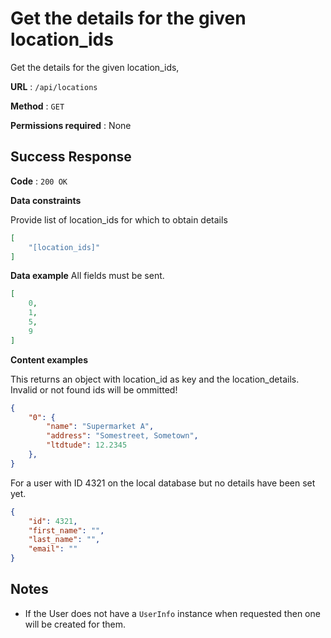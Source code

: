 # Get the details for the given location_ids

Get the details for the given location_ids, 

**URL** : `/api/locations`

**Method** : `GET`

**Permissions required** : None

## Success Response

**Code** : `200 OK`

**Data constraints**

Provide list of location_ids for which to obtain details

```json
[
    "[location_ids]"
]
```

**Data example** All fields must be sent.

```json
[
    0,
    1,
    5,
    9
]
```
**Content examples**

This returns an object with location_id as key and the location_details.
Invalid or not found ids will be ommitted!

```json
{
    "0": {
        "name": "Supermarket A",
        "address": "Somestreet, Sometown",
        "ltdtude": 12.2345
    },
}
```

For a user with ID 4321 on the local database but no details have been set yet.

```json
{
    "id": 4321,
    "first_name": "",
    "last_name": "",
    "email": ""
}
```

## Notes

* If the User does not have a `UserInfo` instance when requested then one will
  be created for them.